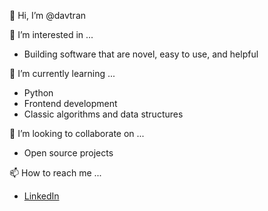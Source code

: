 👋 Hi, I’m @davtran

👀 I’m interested in ...

- Building software that are novel, easy to use, and helpful

🌱 I’m currently learning ...

- Python
- Frontend development
- Classic algorithms and data structures

💞️ I’m looking to collaborate on ...

- Open source projects

📫 How to reach me ...

- [LinkedIn](www.linkedin.com/in/david-tran-19052928)

<!---
davtran/davtran is a ✨ special ✨ repository because its `README.md` (this file) appears on your GitHub profile.
You can click the Preview link to take a look at your changes.
--->
